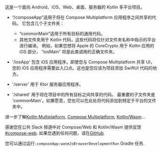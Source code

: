 这是一个面向 Android、iOS、Web、桌面、服务器的 Kotlin 多平台项目。

* “/composeApp”适用于将在 Compose Multiplatform 应用程序之间共享的代码。
  它包含几个子文件夹：
  - “commonMain”适用于所有目标的通用代码。
  - 其他文件夹用于 Kotlin 代码，这些代码将仅针对文件夹名称中指示的平台进行编译。
    例如，如果您想将 Apple 的 CoreCrypto 用于 Kotlin 应用的 iOS 部分，
    “iosMain” 将是此类调用的正确文件夹。

* '/iosApp' 包含 iOS 应用程序。即使您与 Compose Multiplatform 共享 UI，
  您的 iOS 应用程序需要此入口点。这也是您应该为项目添加 SwiftUI 代码的地方。

* '/server' 用于 Ktor 服务器应用程序。

* '/shared' 用于将在项目中的所有目标之间共享的代码。
  最重要的子文件夹是 'commonMain'。如果愿意，您也可以在此处将代码添加到特定于平台的文件夹中。


进一步了解[Kotlin Multiplatform](https://www.jetbrains.com/help/kotlin-multiplatform-dev/get-started.html),
[Compose Multiplatform](https://github.com/JetBrains/compose-multiplatform/#compose-multiplatform),
[Kotlin/Wasm](https://kotl.in/wasm/)…

感谢您在公共 Slack 频道中对 Compose/Web 和 Kotlin/Wasm 提供反馈 [#compose-web](https://slack-chats.kotlinlang.org/c/compose-web).
如果您遇到任何问题，请在[GitHub](https://github.com/JetBrains/compose-multiplatform/issues).

您可以通过运行`:composeApp:wasmJsBrowserDevelopmentRun` Gradle 任务.